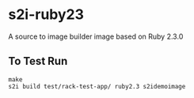 # s2i-ruby23
A source to image builder image based on Ruby 2.3.0


## To Test Run 
	make
	s2i build test/rack-test-app/ ruby2.3 s2idemoimage